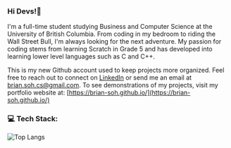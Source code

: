 ### Hi Devs!👋
I'm a full-time student studying Business and Computer Science at the University of British Columbia. From coding in my bedroom to riding the Wall Street Bull, I'm always looking for the next adventure. My passion for coding stems from learning Scratch in Grade 5 and has developed into learning lower level languages such as C and C++. 

This is my new Github account used to keep projects more organized. Feel free to reach out to connect on [LinkedIn](https://www.linkedin.com/in/brian-soh/) or send me an email at [brian.soh.cs@gmail.com](mailto:brian.soh.cs@gmail.com). To see demonstrations of my projects, visit my portfolio website at: [https://brian-soh.github.io/](https://brian-soh.github.io/)

### 💻 Tech Stack:

![Top Langs](https://github-readme-stats.vercel.app/api/top-langs/?username=brian-soh&layout=compact&theme=shadow_red)
